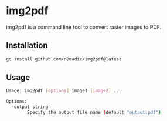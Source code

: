 # img2pdf

img2pdf is a command line tool to convert raster images to PDF.

## Installation

```bash
go install github.com/n0madic/img2pdf@latest
```

## Usage

```bash
Usage: img2pdf [options] image1 [image2] ...

Options:
  -output string
    	Specify the output file name (default "output.pdf")
```
